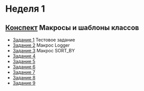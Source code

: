 # Неделя 1 
## [Конспект](week1.pdf) Макросы и шаблоны классов

* [Задание 1](01_Practice_Programming_Assignment/README.md) Тестовое задание
* [Задание 2](02_Practice_Programming_Assignment/README.md) Макрос Logger
* [Задание 3](03_Programming_Assignment/README.md) Макрос SORT_BY
* [Задание 4](04_Programming_Assignment/README.md)
* [Задание 5](05_Programming_Assignment/README.md)
* [Задание 6](06_Practice_Programming_Assignment/README.md)
* [Задание 7](07_Practice_Programming_Assignment/README.md)
* [Задание 8](08_Programming_Assignment/README.md)
* [Задание 9](09_Programming_Assignment/README.md)
